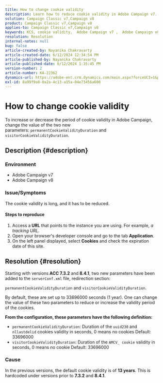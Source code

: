 ```yaml
---
title: How to change cookie validity
description: Learn how to reduce cookie validity in Adobe Campaign v7. Change the value of permanentCookieValidityDuration and visitorCookieValidityDuration.
solution: Campaign Classic v7,Campaign v8
product: Campaign Classic v7,Campaign v8
applies-to: Campaign Classic v7,Campaign v8
keywords: KCS, cookie validity,  Adobe Campaign v7 ,  Adobe Campaign v8
resolution: Resolution
internal-notes: null
bug: false
article-created-by: Nayanika Chakravarty
article-created-date: 6/12/2024 12:34:54 PM
article-published-by: Nayanika Chakravarty
article-published-date: 6/12/2024 1:35:45 PM
version-number: 2
article-number: KA-22362
dynamics-url: https://adobe-ent.crm.dynamics.com/main.aspx?forceUCI=1&pagetype=entityrecord&etn=knowledgearticle&id=0e660e25-b828-ef11-840b-6045bd0065b6
exl-id: 8a99f9a8-0a2a-4c13-a15a-04e73456a600
---
```

# How to change cookie validity


To increase or decrease the period of cookie validity in Adobe Campaign, change the value of the two new parameters: `permanentCookieValidityDuration` and `visitorCookieValidityDuration`.

## Description {#description}


### Environment

- Adobe Campaign v7
- Adobe Campaign v8


### Issue/Symptoms

The cookie validity is long, and it has to be reduced.

#### Steps to reproduce

1. Access a<b> URL</b> that points to the instance you are using. For example, *a tracking URL.*
2. Open your browser's developer console and go to the tab <b>Application</b>.
3. On the left panel displayed, select <b>Cookies</b> and check the expiration date of this site.



## Resolution {#resolution}


Starting with versions<b> ACC 7.3.2</b> and<b> 8.4.1</b>, two new parameters have been added to the `serverConf.xml` file, redirection section:

`permanentCookieValidityDuration` and `visitorCookieValidityDuration`.

By default, these are set up to 33696000 seconds (1 year). One can change the value of these two parameters to reduce or increase the validity period of the cookies.

<b>From the configuration, these parameters have the following definition:</b>

- `permanentCookieValidityDuration`: Duration of the `uuid230` and `nllastdelid` cookies validity in seconds, 0 means no cookies Default: 33696000
- `visitorCookieValidityDuration`: Duration of the `AMCV_ cookie` validity in seconds, 0 means no cookie Default: 33696000


### Cause

In the previous versions, the default cookie validity is of <b>13 years</b>. This is hardcoded under versions prior to <b>7.3.2</b> and <b>8.4.1</b>.
